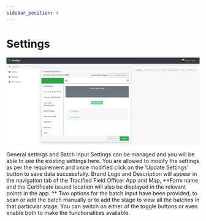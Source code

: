 ```yaml
---
sidebar_position: 4
---
```


# Settings

![MarineGEO circle logo](../../static/img/config18.png "MarineGEO logo")

General settings and Batch Input Settings can be managed and you will be able to see the existing settings here. You are allowed to modify the settings as per the requirement and once modified click on the ‘Update Settings’ button to save data successfully.
Brand Logo and Description will appear in the navigation tab of the Tracified Field Officer App and Map, **Farm name and the Certificate issued location will also be displayed in the relevant points in the app. ** 
Two options for the batch input have been provided; to scan or add the batch manually or to add the stage to view all the batches in that particular stage. You can switch on either of the toggle buttons or even enable both to make the functionalities available. 
